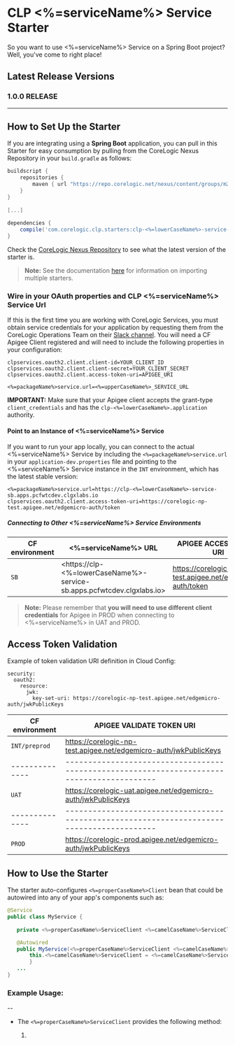 # CLP <%=serviceName%> Service Starter

So you want to use <%=serviceName%> Service on a Spring Boot project? Well, you've come to right place!

## Latest Release Versions

### 1.0.0 RELEASE
---

## How to Set Up the Starter

If you are integrating using a **Spring Boot** application, you can pull in this Starter for easy consumption by pulling from the CoreLogic Nexus Repository in your `build.gradle` as follows:

```groovy
buildscript {
    repositories {
        maven { url "https://repo.corelogic.net/nexus/content/groups/m2/" }
    }
}
  
[...]
  
dependencies {
	compile('com.corelogic.clp.starters:clp-<%=lowerCaseName%>-service-starter:{{VERSION}}')
}
```

Check the [CoreLogic Nexus Repository](https://repo.corelogic.net/nexus/content/repositories/idc-repo-releases/com/corelogic/clp/starters/clp-<%=lowerCaseName%>-service-starter/) to see what the latest version of the starter is.

> **Note:** See the documentation [here](../README.md#Import-Multiple-Starters) for information on importing multiple starters.


### Wire in your OAuth properties and CLP <%=serviceName%> Service Url

If this is the first time you are working with CoreLogic Services, you must obtain service credentials for your application by requesting them from the CoreLogic Operations Team on their [Slack channel](https://clgx-idc.slack.com/messages/ask-dev-n-ops/). You will need a CF Apigee Client registered and will need to include the following properties in your configuration:

```properties
clpservices.oauth2.client.client-id=YOUR_CLIENT_ID
clpservices.oauth2.client.client-secret=YOUR_CLIENT_SECRET
clpservices.oauth2.client.access-token-uri=APIGEE_URI

<%=packageName%>service.url=<%=upperCaseName%>_SERVICE_URL
```

**IMPORTANT:** Make sure that your Apigee client accepts the grant-type `client_credentials` and has the `clp-<%=lowerCaseName%>.application` authority.

#### Point to an Instance of <%=serviceName%> Service

If you want to run your app locally, you can connect to the actual <%=serviceName%> Service by including the `<%=packageName%>service.url` in your `application-dev.properties` file and pointing to the <%=serviceName%> Service instance in the `INT` environment, which has the latest stable version:

```properties
<%=packageName%>service.url=https://clp-<%=lowerCaseName%>-service-sb.apps.pcfwtcdev.clgxlabs.io
clpservices.oauth2.client.access-token-uri=https://corelogic-np-test.apigee.net/edgemicro-auth/token
```

#####  Connecting to Other <%=serviceName%> Service Environments
| CF environment | <%=serviceName%> URL                            | APIGEE ACCESS TOKEN URI                            |
| -------------- | ------------------------------------------ | --------------------------------------------------- | 
| `SB`          | <https://clp-<%=lowerCaseName%>-service-sb.apps.pcfwtcdev.clgxlabs.io> | https://corelogic-np-test.apigee.net/edgemicro-auth/token |

> **Note:** Please remember that **you will need to use different client credentials** for Apigee in PROD when connecting to <%=serviceName%> in UAT and PROD.

## Access Token Validation

Example of token validation URI definition in Cloud Config:

```
security:
  oauth2:
    resource:
      jwk:
        key-set-uri: https://corelogic-np-test.apigee.net/edgemicro-auth/jwkPublicKeys
```

 CF environment          | APIGEE VALIDATE TOKEN URI                   
| -------------- | ------------------------------------------ | 
| `INT/preprod`  | https://corelogic-np-test.apigee.net/edgemicro-auth/jwkPublicKeys | 
| -------------- | ------------------------------------------------------------------------------------------ | 
| `UAT`          | https://corelogic-uat.apigee.net/edgemicro-auth/jwkPublicKeys| 
| -------------- | ------------------------------------------------------------------------------------------ |  
| `PROD`         | https://corelogic-prod.apigee.net/edgemicro-auth/jwkPublicKeys | 



## How to Use the Starter

The starter auto-configures `<%=properCaseName%>Client` bean that could be autowired into any of your app's components such as:
 
```java 
@Service
public class MyService {
    
   private <%=properCaseName%>ServiceClient <%=camelCaseName%>ServiceClient;

   @Autowired
   public MyService(<%=properCaseName%>ServiceClient <%=camelCaseName%>ServiceClient) {
       this.<%=camelCaseName%>ServiceClient = <%=camelCaseName%>ServiceClient;
       }
   ...
}
```

### Example Usage:
--

* The `<%=properCaseName%>ServiceClient` provides the following method:

	1.

